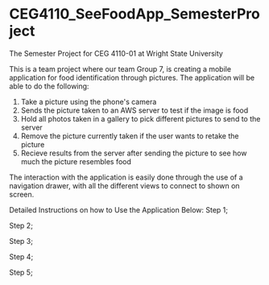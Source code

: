 # CEG4110_SeeFoodApp_SemesterProject
The Semester Project for CEG 4110-01 at Wright State University

This is a team project where our team Group 7, is creating a mobile application for food identification through pictures. 
The application will be able to do the following:
1. Take a picture using the phone's camera
2. Sends the picture taken to an AWS server to test if the image is food
3. Hold all photos taken in a gallery to pick different pictures to send to the server
4. Remove the picture currently taken if the user wants to retake the picture
5. Recieve results from the server after sending the picture to see how much the picture resembles food

The interaction with the application is easily done through the use of a navigation drawer, with all the different views to 
connect to shown on screen. 

Detailed Instructions on how to Use the Application Below:
Step 1;

Step 2;

Step 3;

Step 4;

Step 5;

